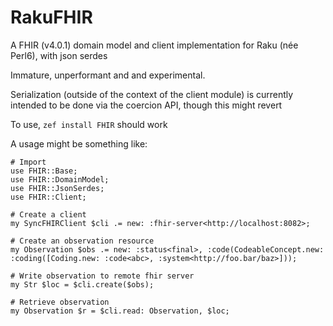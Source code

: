 # RakuFHIR
A FHIR (v4.0.1) domain model and client implementation for Raku (née Perl6), with json serdes

Immature, unperformant and and experimental.

Serialization (outside of the context of the client module) is currently intended to be done via the coercion API, though this might revert

To use, `zef install FHIR` should work

A usage might be something like:
```
# Import
use FHIR::Base;
use FHIR::DomainModel;
use FHIR::JsonSerdes;
use FHIR::Client;

# Create a client
my SyncFHIRClient $cli .= new: :fhir-server<http://localhost:8082>;

# Create an observation resource
my Observation $obs .= new: :status<final>, :code(CodeableConcept.new: :coding([Coding.new: :code<abc>, :system<http://foo.bar/baz>]));

# Write observation to remote fhir server
my Str $loc = $cli.create($obs);

# Retrieve observation
my Observation $r = $cli.read: Observation, $loc;
```
